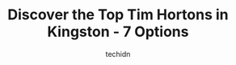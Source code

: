 ---
layout: ampstory
image: https://i0.wp.com/www.auto.or.id/wp-content/uploads/2023/06/tim-hortons-0-kingston-1686326535.jpeg?resize=640,853
author: techidn
featured: false
description: Kingston, Ontario, Canada is a haven for Tim Hortons enthusiasts, boasting an impressive array of 7 top-notch establishments. Whether youre a seasoned connoisseur or simply curious to explo
title: Discover the Top Tim Hortons in Kingston - 7 Options
cover:
   title: Discover the Top Tim Hortons in Kingston - 7 Options
   subtitle: AUTO.OR.ID
   background: https://www.auto.or.id/wp-content/uploads/2023/06/tim-hortons-0-kingston-1686326535.jpeg

pages: 
 - layout: thirds
   top: <h1>#1 Tim Hortons</h1>
   bottom: "<p>Pretty decent Tims location, nice space to sit and park as well. This one even offers a Mobile Pickup booth … Tims Ready Locker first time seeing this optio</p>"
   background: https://www.auto.or.id/wp-content/uploads/2023/06/tim-hortons-1-kingston-1686326536.jpeg
   backgroundblur: true
 - layout: thirds
   top: <h1>#2 Tim Hortons</h1>
   bottom: "<p>681 Princess St, Kingston, ON K7L 1E8, Canada</p>"
   background: https://www.auto.or.id/wp-content/uploads/2023/06/tim-hortons-2-kingston-1686326537.jpeg
   cta:
      link: https://www.auto.or.id/discover-the-top-tim-hortons-in-kingston-7-options/
      text: Discover the Top Tim Hortons in Kingston - 7 Options
 - layout: thirds
   top: <h1>#3 Tim Hortons</h1>
   bottom: "<p>640 Dalton Ave, Kingston, ON K7M 8N7, Canada</p>"
   background: https://images.unsplash.com/photo-1636325780109-2d154603a3a7?ixlib=rb-4.0.3&ixid=MnwxMjA3fDB8MHxwaG90by1wYWdlfHx8fGVufDB8fHx8&auto=format&fit=crop&w=640&h=853&q=80
   cta:
      link: https://www.auto.or.id/discover-the-top-tim-hortons-in-kingston-7-options/
      text: Discover the Top Tim Hortons in Kingston - 7 Options
 - layout: thirds
   top: <h1>#4 Tim Hortons</h1>
   bottom: "<p>2435 Princess St, Kingston, ON K7M 3G4, Canada</p>"
   background: https://images.unsplash.com/photo-1532578498858-e21a39e0a449?ixlib=rb-4.0.3&ixid=MnwxMjA3fDB8MHxwaG90by1wYWdlfHx8fGVufDB8fHx8&auto=format&fit=crop&w=640&h=853&q=80
   cta:
      link: https://www.auto.or.id/discover-the-top-tim-hortons-in-kingston-7-options/
      text: Discover the Top Tim Hortons in Kingston - 7 Options
 - layout: thirds
   top: <h1>#5 Tim Hortons</h1>
   bottom: "<p>704 King St W, Kingston, ON K7M 2G2, Canada</p>"
   background: https://images.unsplash.com/photo-1627108258868-c2834cb1f250?ixlib=rb-4.0.3&ixid=MnwxMjA3fDB8MHxwaG90by1wYWdlfHx8fGVufDB8fHx8&auto=format&fit=crop&w=640&h=853&q=80
   cta:
      link: https://www.auto.or.id/discover-the-top-tim-hortons-in-kingston-7-options/
      text: Discover the Top Tim Hortons in Kingston - 7 Options
 - layout: thirds
   top: <h1>#6 Tim Hortons</h1>
   bottom: "<p>681 John Counter Blvd, Kingston, ON K7K 2P7, Canada</p>"
   background: https://images.unsplash.com/photo-1635433868513-afc621b81834?ixlib=rb-4.0.3&ixid=MnwxMjA3fDB8MHxwaG90by1wYWdlfHx8fGVufDB8fHx8&auto=format&fit=crop&w=640&h=853&q=80
   cta:
      link: https://www.auto.or.id/discover-the-top-tim-hortons-in-kingston-7-options/
      text: Discover the Top Tim Hortons in Kingston - 7 Options
 - layout: thirds
   top: <h1>#7 Tim Hortons</h1>
   bottom: "<p>661 Cataraqui Woods Dr, Kingston, ON K7P 2Y3, Canada</p>"
   background: https://images.unsplash.com/photo-1494976388531-d1058494cdd8?ixlib=rb-4.0.3&ixid=MnwxMjA3fDB8MHxwaG90by1wYWdlfHx8fGVufDB8fHx8&auto=format&fit=crop&w=640&h=853&q=80
   cta:
      link: https://www.auto.or.id/discover-the-top-tim-hortons-in-kingston-7-options/
      text: Discover the Top Tim Hortons in Kingston - 7 Options
 - layout: thirds
   middle: Continue reading...
   background: https://images.unsplash.com/photo-1508974491678-7ec251d629fd?ixlib=rb-4.0.3&ixid=MnwxMjA3fDB8MHxwaG90by1wYWdlfHx8fGVufDB8fHx8&auto=format&fit=crop&w=640&h=853&q=80
   cta:
      link: https://www.auto.or.id/discover-the-top-tim-hortons-in-kingston-7-options/
      text: Discover the Top Tim Hortons in Kingston - 7 Options

---